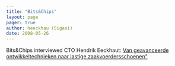 ```yaml
---
title: "Bits&Chips"
layout: page 
pager: true
author: heeckhau (Sigasi)
date: 2008-05-26
---
```

<div class="content">
<p>Bits&amp;Chips interviewed CTO Hendrik Eeckhaut: <a href="http://www.bits-chips.nl/nieuws/interviews/bekijk/artikel/van-geavanceerde-ontwikkeltechnieken-naar-lastige-zaakvoerderschoenen.html" class="elf-external elf-icon">Van geavanceerde ontwikkeltechnieken naar lastige zaakvoerdersschoenen"</a></p>  </div>


